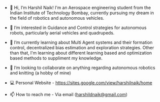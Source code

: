 - 👋 Hi, I’m Harshil Naik!
I'm an Aerospace engineering student from the Indian Institute of Technology Bombay, currently pursuing my dream in the field of robotics and autonomous vehicles. 

- 👀 I’m interested in Guidance and Control strategies for autonomous robots, particularly aerial vehicles and quadrupeds.
 
- 🌱 I’m currently learning about Multi Agent systems and their formation control, decentralized bias estimation and exploration strategies. Other than that, I'm learning about different learning based and optimization based methods to suppliment my knowledge.

- 💞️ I’m looking to collaborate on anything regarding autonomous robotics and knitting (a hobby of mine)

- 💻 Personal Website - https://sites.google.com/view/harshilnaik/home

- 📫 How to reach me - Via email (harshildnaik@gmail.com)

<!---
HarshilNaikk/HarshilNaikk is a ✨ special ✨ repository because its `README.md` (this file) appears on your GitHub profile.
You can click the Preview link to take a look at your changes.
--->
